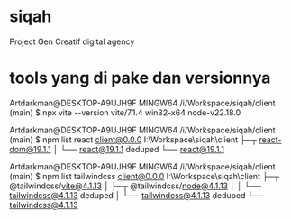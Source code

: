 # siqah
Project Gen Creatif digital agency


# tools yang di pake dan versionnya
Artdarkman@DESKTOP-A9UJH9F MINGW64 /i/Workspace/siqah/client (main)
$ npx vite --version
vite/7.1.4 win32-x64 node-v22.18.0

Artdarkman@DESKTOP-A9UJH9F MINGW64 /i/Workspace/siqah/client (main)
$ npm list react
client@0.0.0 I:\Workspace\siqah\client
├─┬ react-dom@19.1.1
│ └── react@19.1.1 deduped
└── react@19.1.1


Artdarkman@DESKTOP-A9UJH9F MINGW64 /i/Workspace/siqah/client (main)
$ npm list tailwindcss
client@0.0.0 I:\Workspace\siqah\client
├─┬ @tailwindcss/vite@4.1.13
│ ├─┬ @tailwindcss/node@4.1.13
│ │ └── tailwindcss@4.1.13 deduped
│ └── tailwindcss@4.1.13 deduped
└── tailwindcss@4.1.13